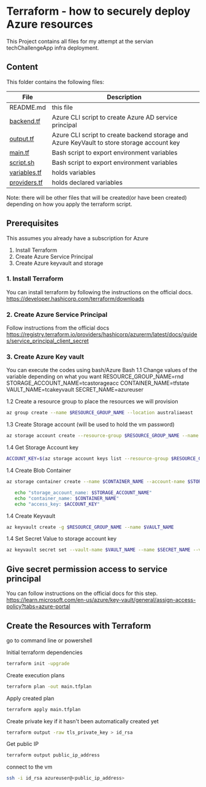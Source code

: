 # Terraform - how to securely deploy Azure resources

This Project contains all files for my attempt at the servian techChallengeApp infra deployment.

## Content
This folder contains the following files:

| File | Description |
|------|-------------|
| README.md | this file |
| [backend.tf](./backend.tf) | Azure CLI script to create Azure AD service principal |
| [output.tf](./id_rsa) | Azure CLI script to create backend storage and Azure KeyVault to store storage account key |
| [main.tf](./main.tf) | Bash script to export environment variables |
| [script.sh](./script.sh) | Bash script to export environment variables |
| [variables.tf](./variables.tf) | holds variables |
| [providers.tf](./providers.tf) | holds declared variables |

Note: there will be other files that will be created(or have been created) depending on how you apply the terraform script.


## Prerequisites
This assumes you already have a subscription for Azure

1. Install Terraform
2. Create Azure Service Principal 
3. Create Azure keyvault and storage


### 1. Install Terraform 
You can install terraform by following the instructions on the official docs.
https://developer.hashicorp.com/terraform/downloads


### 2. Create Azure Service Principal
Follow instructions from the official docs 
https://registry.terraform.io/providers/hashicorp/azurerm/latest/docs/guides/service_principal_client_secret


### 3. Create Azure Key vault
You can execute the codes using bash/Azure Bash
1.1 Change values of the variable depending on what you want 
    RESOURCE_GROUP_NAME=rnd
    STORAGE_ACCOUNT_NAME=tcastorageacc
    CONTAINER_NAME=tfstate
    VAULT_NAME=tcakeyvault
    SECRET_NAME=azureuser

1.2 Create a resource group to place the resources we will provision
 ```bash
az group create --name $RESOURCE_GROUP_NAME --location australiaeast
```

1.3 Create Storage account (will be used to hold the vm password)
 ```bash
az storage account create --resource-group $RESOURCE_GROUP_NAME --name $STORAGE_ACCOUNT_NAME --sku Standard_LRS --encryption-services blob
```

1.4 Get Storage Account key
 ```bash
ACCOUNT_KEY=$(az storage account keys list --resource-group $RESOURCE_GROUP_NAME --account-name $STORAGE_ACCOUNT_NAME --query [0].value -o tsv
```

1.4 Create Blob Container
 ```bash
 az storage container create --name $CONTAINER_NAME --account-name $STORAGE_ACCOUNT_NAME --account-key $ACCOUNT_KEY

    echo "storage_account_name: $STORAGE_ACCOUNT_NAME"
    echo "container_name: $CONTAINER_NAME"
    echo "access_key: $ACCOUNT_KEY"
```

1.4 Create Keyvault
 ```bash
az keyvault create -g $RESOURCE_GROUP_NAME --name $VAULT_NAME 
```

1.4 Set Secret Value to storage account key
 ```bash
az keyvault secret set --vault-name $VAULT_NAME --name $SECRET_NAME --value $ACCOUNT_KEY
```

## Give secret permission access to service principal
You can follow instructions on the official docs for this step.
https://learn.microsoft.com/en-us/azure/key-vault/general/assign-access-policy?tabs=azure-portal


## Create the Resources with Terraform
go to command line or powershell

Initial terraform dependencies
 ```bash
terraform init -upgrade
```

Create execution plans
 ```bash
terraform plan -out main.tfplan
```

Apply created plan
 ```bash
terraform apply main.tfplan
```

Create private key if it hasn't been automatically created yet
 ```bash
terraform output -raw tls_private_key > id_rsa
```

Get public IP
 ```bash
terraform output public_ip_address
```

connect to the vm
 ```bash
ssh -i id_rsa azureuser@<public_ip_address>
```